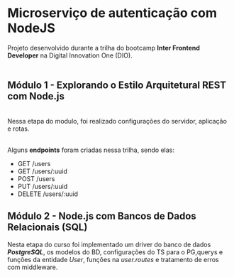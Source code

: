 # Microserviço de autenticação com NodeJS

Projeto desenvolvido durante a trilha do bootcamp **Inter Frontend Developer** na Digital Innovation One (DIO). 
<br>
<br>
## Módulo 1 - Explorando o Estilo Arquitetural REST com Node.js
<br>
Nessa etapa do modulo, foi realizado configurações do servidor, aplicação e rotas. 
<br><br>

Alguns **endpoints** foram criadas nessa trilha, sendo elas:

- GET /users
- GET /users/:uuid
- POST /users
- PUT /users/:uuid
- DELETE /users/:uuid

## Módulo 2 - Node.js com Bancos de Dados Relacionais (SQL)
Nesta etapa do curso foi implementado um driver do banco de dados ***PostgreSQL***, os modelos do BD, configurações do TS para o PG,querys e funções da entidade *User*, funções na *user.routes* e tratamento de erros com middleware.